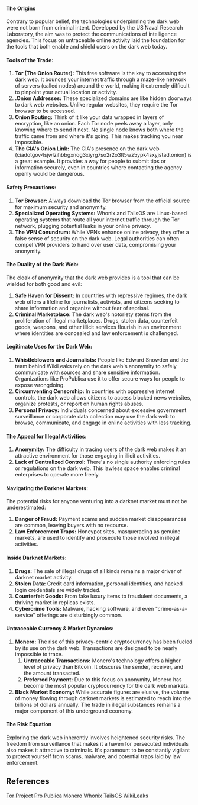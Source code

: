 #### The Origins

Contrary to popular belief, the technologies underpinning the dark web were not born from criminal intent. Developed by the US Naval Research Laboratory, the aim was to protect the communications of intelligence agencies. This focus on untraceable online activity laid the foundation for the tools that both enable and shield users on the dark web today.

#### Tools of the Trade:

1. **Tor (The Onion Router):** This free software is the key to accessing the dark web. It bounces your internet traffic through a maze-like network of servers (called nodes) around the world, making it extremely difficult to pinpoint your actual location or activity.
2. **.Onion Addresses:** These specialized domains are like hidden doorways to dark web websites. Unlike regular websites, they require the Tor browser to be accessed.
3. **Onion Routing:** Think of it like your data wrapped in layers of encryption, like an onion. Each Tor node peels away a layer, only knowing where to send it next. No single node knows both where the traffic came from and where it's going. This makes tracking you near impossible.
4. **The CIA's Onion Link:** The CIA's presence on the dark web (ciadotgov4sjwlzihbbgxnqg3xiyrg7so2r2o3lt5wz5ypk4sxyjstad.onion) is a great example. It provides a way for people to submit tips or information securely, even in countries where contacting the agency openly would be dangerous.

#### Safety Precautions:

1. **Tor Browser:** Always download the Tor browser from the official source for maximum security and anonymity.
2. **Specialized Operating Systems:** Whonix and TailsOS are Linux-based operating systems that route all your internet traffic through the Tor network, plugging potential leaks in your online privacy.
3. **The VPN Conundrum:** While VPNs enhance online privacy, they offer a false sense of security on the dark web. Legal authorities can often compel VPN providers to hand over user data, compromising your anonymity.

#### The Duality of the Dark Web:

The cloak of anonymity that the dark web provides is a tool that can be wielded for both good and evil:

1. **Safe Haven for Dissent:** In countries with repressive regimes, the dark web offers a lifeline for journalists, activists, and citizens seeking to share information and organize without fear of reprisal.
2. **Criminal Marketplace:** The dark web's notoriety stems from the proliferation of illegal marketplaces. Drugs, stolen data, counterfeit goods, weapons, and other illicit services flourish in an environment where identities are concealed and law enforcement is challenged.

#### Legitimate Uses for the Dark Web:

1. **Whistleblowers and Journalists:** People like Edward Snowden and the team behind WikiLeaks rely on the dark web's anonymity to safely communicate with sources and share sensitive information. Organizations like ProPublica use it to offer secure ways for people to expose wrongdoing. 
2. **Circumventing Censorship:** In countries with oppressive internet controls, the dark web allows citizens to access blocked news websites, organize protests, or report on human rights abuses.
3. **Personal Privacy:** Individuals concerned about excessive government surveillance or corporate data collection may use the dark web to browse, communicate, and engage in online activities with less tracking.

#### The Appeal for Illegal Activities:

1. **Anonymity:** The difficulty in tracing users of the dark web makes it an attractive environment for those engaging in illicit activities. 
2. **Lack of Centralized Control:** There's no single authority enforcing rules or regulations on the dark web. This lawless space enables criminal enterprises to operate more freely. 

#### Navigating the Darknet Markets:

The potential risks for anyone venturing into a darknet market must not be underestimated:

1. **Danger of Fraud:** Payment scams and sudden market disappearances are common, leaving buyers with no recourse.
2. **Law Enforcement Traps:** Honeypot sites, masquerading as genuine markets, are used to identify and prosecute those involved in illegal activities.

#### Inside Darknet Markets:

1. **Drugs:** The sale of illegal drugs of all kinds remains a major driver of darknet market activity.
2. **Stolen Data:** Credit card information, personal identities, and hacked login credentials are widely traded.
3. **Counterfeit Goods:** From fake luxury items to fraudulent documents, a thriving market in replicas exists.
4. **Cybercrime Tools:** Malware, hacking software, and even "crime-as-a-service" offerings are disturbingly common.

#### Untraceable Currency & Market Dynamics:

1. **Monero:** The rise of this privacy-centric cryptocurrency has been fueled by its use on the dark web. Transactions are designed to be nearly impossible to trace.
    1. **Untraceable Transactions:** Monero's technology offers a higher level of privacy than Bitcoin. It obscures the sender, receiver, and the amount transacted.
    2. **Preferred Payment:** Due to this focus on anonymity, Monero has become the most popular cryptocurrency for the dark web markets.
2. **Black Market Economy:** While accurate figures are elusive, the volume of money flowing through darknet markets is estimated to reach into the billions of dollars annually. The trade in illegal substances remains a major component of this underground economy.

#### The Risk Equation

Exploring the dark web inherently involves heightened security risks. The freedom from surveillance that makes it a haven for persecuted individuals also makes it attractive to criminals. It's paramount to be constantly vigilant to protect yourself from scams, malware, and potential traps laid by law enforcement.



## References

[Tor Project](https://www.torproject.org/)
[Pro Publica](https://www.propublica.org/)
[Monero](https://www.getmonero.org/)
[Whonix](https://www.whonix.org/)
[TailsOS](https://tails.net/)
[WikiLeaks](https://wikileaks.org/)
